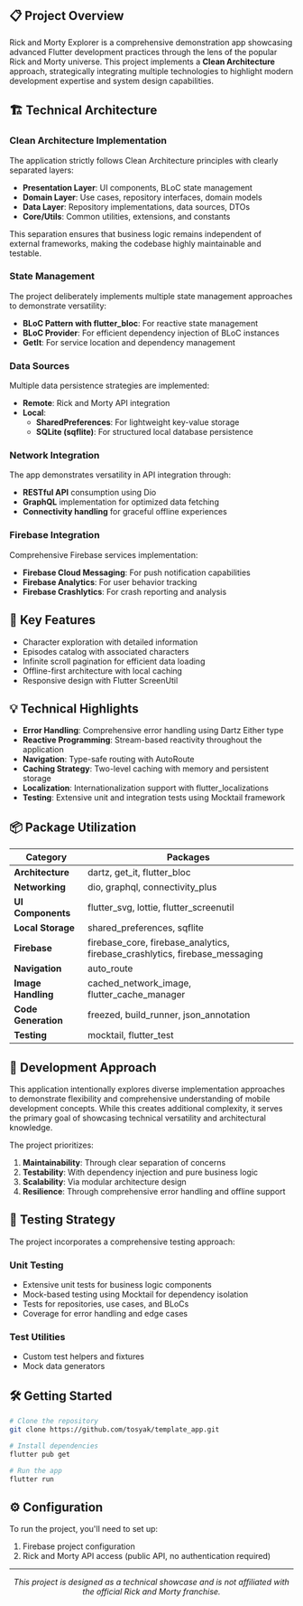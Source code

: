 ## 📋 Project Overview

Rick and Morty Explorer is a comprehensive demonstration app showcasing advanced Flutter development practices through the lens of the popular Rick and Morty universe. This project implements a **Clean Architecture** approach, strategically integrating multiple technologies to highlight modern development expertise and system design capabilities.

## 🏗️ Technical Architecture

### Clean Architecture Implementation

The application strictly follows Clean Architecture principles with clearly separated layers:

- **Presentation Layer**: UI components, BLoC state management
- **Domain Layer**: Use cases, repository interfaces, domain models
- **Data Layer**: Repository implementations, data sources, DTOs
- **Core/Utils**: Common utilities, extensions, and constants

This separation ensures that business logic remains independent of external frameworks, making the codebase highly maintainable and testable.

### State Management

The project deliberately implements multiple state management approaches to demonstrate versatility:

- **BLoC Pattern with flutter_bloc**: For reactive state management
- **BLoC Provider**: For efficient dependency injection of BLoC instances
- **GetIt**: For service location and dependency management

### Data Sources

Multiple data persistence strategies are implemented:

- **Remote**: Rick and Morty API integration
- **Local**:
  - **SharedPreferences**: For lightweight key-value storage
  - **SQLite (sqflite)**: For structured local database persistence

### Network Integration

The app demonstrates versatility in API integration through:

- **RESTful API** consumption using Dio
- **GraphQL** implementation for optimized data fetching
- **Connectivity handling** for graceful offline experiences

### Firebase Integration

Comprehensive Firebase services implementation:

- **Firebase Cloud Messaging**: For push notification capabilities
- **Firebase Analytics**: For user behavior tracking
- **Firebase Crashlytics**: For crash reporting and analysis

## 🚀 Key Features

- Character exploration with detailed information
- Episodes catalog with associated characters
- Infinite scroll pagination for efficient data loading
- Offline-first architecture with local caching
- Responsive design with Flutter ScreenUtil

## 💡 Technical Highlights

- **Error Handling**: Comprehensive error handling using Dartz Either type
- **Reactive Programming**: Stream-based reactivity throughout the application
- **Navigation**: Type-safe routing with AutoRoute
- **Caching Strategy**: Two-level caching with memory and persistent storage
- **Localization**: Internationalization support with flutter_localizations
- **Testing**: Extensive unit and integration tests using Mocktail framework

## 📦 Package Utilization

| Category | Packages |
|----------|----------|
| **Architecture** | dartz, get_it, flutter_bloc |
| **Networking** | dio, graphql, connectivity_plus |
| **UI Components** | flutter_svg, lottie, flutter_screenutil |
| **Local Storage** | shared_preferences, sqflite |
| **Firebase** | firebase_core, firebase_analytics, firebase_crashlytics, firebase_messaging |
| **Navigation** | auto_route |
| **Image Handling** | cached_network_image, flutter_cache_manager |
| **Code Generation** | freezed, build_runner, json_annotation |
| **Testing** | mocktail, flutter_test |

## 🧠 Development Approach

This application intentionally explores diverse implementation approaches to demonstrate flexibility and comprehensive understanding of mobile development concepts. While this creates additional complexity, it serves the primary goal of showcasing technical versatility and architectural knowledge.

The project prioritizes:

1. **Maintainability**: Through clear separation of concerns
2. **Testability**: With dependency injection and pure business logic
3. **Scalability**: Via modular architecture design
4. **Resilience**: Through comprehensive error handling and offline support

## 🧪 Testing Strategy

The project incorporates a comprehensive testing approach:

### Unit Testing
- Extensive unit tests for business logic components
- Mock-based testing using Mocktail for dependency isolation
- Tests for repositories, use cases, and BLoCs
- Coverage for error handling and edge cases

### Test Utilities
- Custom test helpers and fixtures
- Mock data generators


## 🛠️ Getting Started

```bash
# Clone the repository
git clone https://github.com/tosyak/template_app.git

# Install dependencies
flutter pub get

# Run the app
flutter run
```

## ⚙️ Configuration

To run the project, you'll need to set up:

1. Firebase project configuration
2. Rick and Morty API access (public API, no authentication required)

---

<p align="center">
  <em>This project is designed as a technical showcase and is not affiliated with the official Rick and Morty franchise.</em>
</p>
